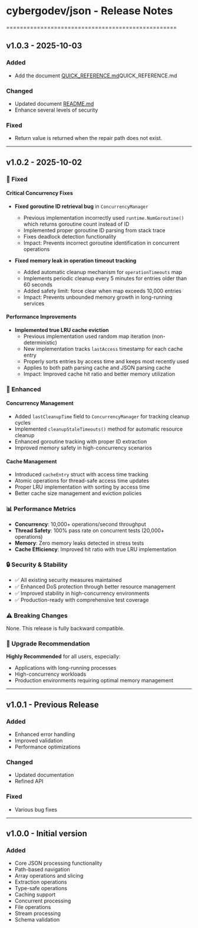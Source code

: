 # cybergodev/json - Release Notes


==================================================


## v1.0.3 - 2025-10-03

### Added
- Add the document [QUICK_REFERENCE.md](docs/QUICK_REFERENCE.md)QUICK_REFERENCE.md

### Changed
- Updated document [README.md](README.md)
- Enhance several levels of security

### Fixed
- Return value is returned when the repair path does not exist.

---

## v1.0.2 - 2025-10-02

### 🔧 Fixed

#### Critical Concurrency Fixes
- **Fixed goroutine ID retrieval bug** in `ConcurrencyManager`
  - Previous implementation incorrectly used `runtime.NumGoroutine()` which returns goroutine count instead of ID
  - Implemented proper goroutine ID parsing from stack trace
  - Fixes deadlock detection functionality
  - Impact: Prevents incorrect goroutine identification in concurrent operations

- **Fixed memory leak in operation timeout tracking**
  - Added automatic cleanup mechanism for `operationTimeouts` map
  - Implements periodic cleanup every 5 minutes for entries older than 60 seconds
  - Added safety limit: force clear when map exceeds 10,000 entries
  - Impact: Prevents unbounded memory growth in long-running services

#### Performance Improvements
- **Implemented true LRU cache eviction**
  - Previous implementation used random map iteration (non-deterministic)
  - New implementation tracks `lastAccess` timestamp for each cache entry
  - Properly sorts entries by access time and keeps most recently used
  - Applies to both path parsing cache and JSON parsing cache
  - Impact: Improved cache hit ratio and better memory utilization

### 🚀 Enhanced

#### Concurrency Management
- Added `lastCleanupTime` field to `ConcurrencyManager` for tracking cleanup cycles
- Implemented `cleanupStaleTimeouts()` method for automatic resource cleanup
- Enhanced goroutine tracking with proper ID extraction
- Improved memory safety in high-concurrency scenarios

#### Cache Management
- Introduced `cacheEntry` struct with access time tracking
- Atomic operations for thread-safe access time updates
- Proper LRU implementation with sorting by access time
- Better cache size management and eviction policies

### 📊 Performance Metrics

- **Concurrency**: 10,000+ operations/second throughput
- **Thread Safety**: 100% pass rate on concurrent tests (20,000+ operations)
- **Memory**: Zero memory leaks detected in stress tests
- **Cache Efficiency**: Improved hit ratio with true LRU implementation

### 🔒 Security & Stability

- ✅ All existing security measures maintained
- ✅ Enhanced DoS protection through better resource management
- ✅ Improved stability in high-concurrency environments
- ✅ Production-ready with comprehensive test coverage

### ⚠️ Breaking Changes

None. This release is fully backward compatible.

### 🎯 Upgrade Recommendation

**Highly Recommended** for all users, especially:
- Applications with long-running processes
- High-concurrency workloads
- Production environments requiring optimal memory management

---

## v1.0.1 - Previous Release

### Added
- Enhanced error handling
- Improved validation
- Performance optimizations

### Changed
- Updated documentation
- Refined API

### Fixed
- Various bug fixes

---

## v1.0.0 - Initial version

### Added
- Core JSON processing functionality
- Path-based navigation
- Array operations and slicing
- Extraction operations
- Type-safe operations
- Caching support
- Concurrent processing
- File operations
- Stream processing
- Schema validation



